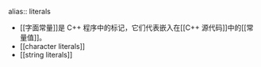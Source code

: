 alias:: literals

- [[字面常量]]是 C++ 程序中的标记，它们代表嵌入在[[C++ 源代码]]中的[[常量值]]。
- [[character literals]]
- [[string literals]]